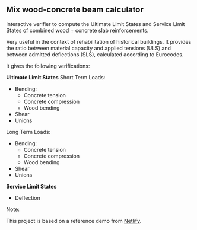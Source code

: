 ## Mix wood-concrete beam calculator

Interactive verifier to compute the Ultimate Limit States and Service Limit States of combined wood + concrete slab reinforcements.

Very useful in the context of rehabilitation of historical buildings.
It provides the ratio between material capacity and applied tensions (ULS) and between admitted deflections (SLS), calculated according to Eurocodes.

It gives the following verifications:

**Ultimate Limit States**
Short Term Loads:
- Bending:
  - Concrete tension
  - Concrete compression
  - Wood bending
- Shear
- Unions

Long Term Loads:
- Bending:
  - Concrete tension
  - Concrete compression
  - Wood bending
- Shear
- Unions

**Service Limit States**
- Deflection

Note:

This project is based on a reference demo from [Netlify](https://github.com/netlify/netlify-lambda/blob/main/README.md).
